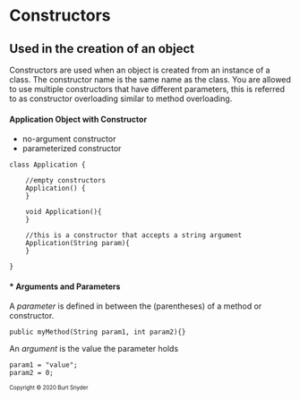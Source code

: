 # Constructors
## Used in the creation of an object

Constructors are used when an object is created from an instance of a class.
The constructor name is the same name as the class. You are allowed to use
multiple constructors that have different parameters, this is referred to as constructor
overloading similar to method overloading.

#### Application Object with Constructor
* no-argument constructor
* parameterized constructor
```
class Application {
    
    //empty constructors
    Application() {
    }
    
    void Application(){
    }
    
    //this is a constructor that accepts a string argument
    Application(String param){
    }

}
```

#### * Arguments and Parameters
A *parameter* is defined in between the (parentheses) of a method or constructor.
```
public myMethod(String param1, int param2){}
```
An *argument* is the value the parameter holds
```
param1 = "value";
param2 = 0;
```

<sup><sup>Copyright &#169; 2020 Burt Snyder</sup></sup>